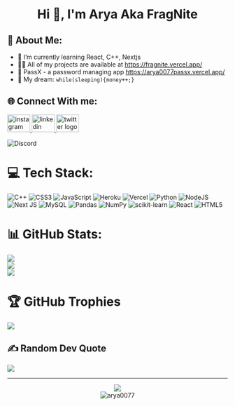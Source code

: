 <h1 align="center">Hi 👋, I'm Arya Aka FragNite</h1>

## 💫 About Me:<br>
- 🌱 I’m currently learning React, C++, Nextjs<br>
- 👨‍💻 All of my projects are available at https://fragnite.vercel.app/<br>
- 🛅 PassX - a password managing app https://arya0077passx.vercel.app/
- 🌭 My dream: `while(sleeping){money++;}`

## 🌐 Connect With me:
<a href="https://instagram.com/arya.s_007" target="_blank">
    <img src="https://raw.githubusercontent.com/maurodesouza/profile-readme-generator/master/src/assets/icons/social/instagram/default.svg" width="52" height="40" alt="instagram logo"  />
  </a>
  <a href="https://linkedin.com/in/aryasharma07" target="_blank">
    <img src="https://raw.githubusercontent.com/maurodesouza/profile-readme-generator/master/src/assets/icons/social/linkedin/default.svg" width="52" height="40" alt="linkedin logo"  />
  </a>
  <a href="https://twitter.com/Arya_7976" target="_blank">
    <img src="https://raw.githubusercontent.com/maurodesouza/profile-readme-generator/master/src/assets/icons/social/twitter/default.svg" width="52" height="40" alt="twitter logo"  />
  </a>

![Discord](https://discord.c99.nl/widget/theme-3/730424922639302693.png)

# 💻 Tech Stack:
![C++](https://img.shields.io/badge/c++-%2300599C.svg?style=for-the-badge&logo=c%2B%2B&logoColor=white) ![CSS3](https://img.shields.io/badge/css3-%231572B6.svg?style=for-the-badge&logo=css3&logoColor=white) ![JavaScript](https://img.shields.io/badge/javascript-%23323330.svg?style=for-the-badge&logo=javascript&logoColor=%23F7DF1E) ![Heroku](https://img.shields.io/badge/heroku-%23430098.svg?style=for-the-badge&logo=heroku&logoColor=white) ![Vercel](https://img.shields.io/badge/vercel-%23000000.svg?style=for-the-badge&logo=vercel&logoColor=white) ![Python](https://img.shields.io/badge/python-3670A0?style=for-the-badge&logo=python&logoColor=ffdd54) ![NodeJS](https://img.shields.io/badge/node.js-6DA55F?style=for-the-badge&logo=node.js&logoColor=white) ![Next JS](https://img.shields.io/badge/Next-black?style=for-the-badge&logo=next.js&logoColor=white) ![MySQL](https://img.shields.io/badge/mysql-%2300f.svg?style=for-the-badge&logo=mysql&logoColor=white) ![Pandas](https://img.shields.io/badge/pandas-%23150458.svg?style=for-the-badge&logo=pandas&logoColor=white) ![NumPy](https://img.shields.io/badge/numpy-%23013243.svg?style=for-the-badge&logo=numpy&logoColor=white) ![scikit-learn](https://img.shields.io/badge/scikit--learn-%23F7931E.svg?style=for-the-badge&logo=scikit-learn&logoColor=white) ![React](https://img.shields.io/badge/react-%2320232a.svg?style=for-the-badge&logo=react&logoColor=%2361DAFB) ![HTML5](https://img.shields.io/badge/html5-%23E34F26.svg?style=for-the-badge&logo=html5&logoColor=white)
# 📊 GitHub Stats:
![](https://github-readme-stats.vercel.app/api?username=Arya0077&theme=radical&hshow_icons=true&locale=en&border=false&include_all_commits=true&count_private=true)<br/>
![](https://github-readme-stats.vercel.app/api/top-langs/?username=Arya0077&theme=radical&hide_border=false&include_all_commits=true&count_private=true&layout=compact&exclude_repo=demonwebsite.github.io,mickysahni.github.io,genzographics.github.io,mrwow.github.io,date,anindita-birthday,valentine,happy-birthday-aarya,rose-day)<br/>
![](https://github-readme-streak-stats.herokuapp.com/?user=Arya0077&theme=radical&border=7F3FBF&background=0D1117)


# 🏆 GitHub Trophies
![](https://github-profile-trophy.vercel.app/?username=Arya0077&theme=radical&no-frame=false&no-bg=false&margin-w=4)

## ✍️ Random Dev Quote
![](https://quotes-github-readme.vercel.app/api?type=vetical&theme=radical)

---
<div align="center">
<a href="https://github.com/Arya0077" alt="https://github.com/Arya0077"><img src="https://img.shields.io/static/v1?style=for-the-badge&label=CREATED%20BY&message=Arya0077&color=000000&logo=GitHub"></a><br>
<img src="https://komarev.com/ghpvc/?username=arya0077&label=Profile%20views&color=0e75b6&style=flat" alt="arya0077" />
</div>
